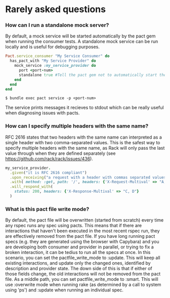 # Rarely asked questions

### How can I run a standalone mock server?

By default, a mock service will be started automatically by the pact gem when running the consumer tests. A standalone mock service can be run locally and is useful for debugging purposes.

```ruby
Pact.service_consumer "My Service Consumer" do
  has_pact_with "My Service Provider" do
    mock_service :my_service_provider do
      port <port-num>
      standalone true #Tell the pact gem not to automatically start the mock service
    end
  end
end
```
    $ bundle exec pact service -p <port-num>

The service prints messages it recieves to stdout which can be really useful
when diagnosing issues with pacts.

### How can I specify multiple headers with the same name?

RFC 2616 states that two headers with the same name can interpreted as a single header with two comma-separated values. This is the safest way to specify multiple headers with the same name, as Rack will only pass the last value through when they are defined separately (see https://github.com/rack/rack/issues/436).

```ruby
my_service_provider.
  .given("it is RFC 2616 compliant")
  .upon_receiving("a request with a header with commas separated values")
  .with( method: :get, path: '/', headers: {'X-Request-Multival' => "A, B"} )
  .will_respond_with(
    status: 200, headers: {'X-Response-Multival' => "C, D"}
  )

```

### What is this pact file write mode?

By default, the pact file will be overwritten (started from scratch) every time any rspec runs any spec using pacts. This means that if there are interactions that haven't been executed in the most recent rspec run, they are effectively removed from the pact file. If you have long running pact specs (e.g. they are generated using the browser with Capybara) and you are developing both consumer and provider in parallel, or trying to fix a broken interaction, it can be tedius to run all the specs at once. In this scenario, you can set the pactfile_write_mode to :update. This will keep all existing interactions, and update only the changed ones, identified by description and provider state. The down side of this is that if either of those fields change, the old interactions will not be removed from the pact file. As a middle path, you can set pactfile_write_mode to :smart. This will use :overwrite mode when running rake (as determined by a call to system using 'ps') and :update when running an individual spec.
